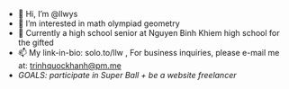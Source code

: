 - 👋 Hi, I’m @llwys
- 👀 I’m interested in math olympiad geometry
- 🌱 Currently a high school senior at Nguyen Binh Khiem high school for the gifted
- 📫 My link-in-bio: solo.to/llw , For business inquiries, please e-mail me at: trinhquockhanh@pm.me
- _GOALS: participate in Super Ball + be a website freelancer_
